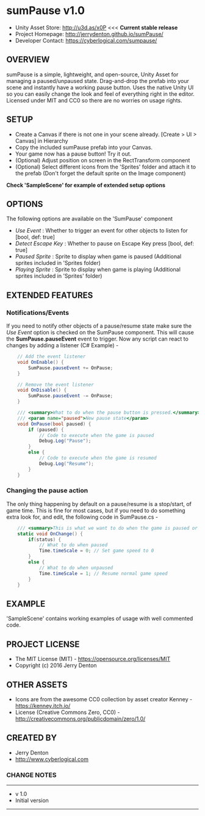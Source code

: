 # sumPause v1.0

- Unity Asset Store: http://u3d.as/x0P <<< **Current stable release**
- Project Homepage: http://jerrydenton.github.io/sumPause/
- Developer Contact: https://cyberlogical.com/sumpause/

## OVERVIEW
sumPause is a simple, lightweight, and open-source, Unity Asset for managing a paused/unpaused state. Drag-and-drop the prefab into your scene and instantly have a working pause button. Uses the native Unity UI so you can easily change the look and feel of everything right in the editor. Licensed under MIT and CC0 so there are no worries on usage rights.

## SETUP
- Create a Canvas if there is not one in your scene already. [Create > UI > Canvas] in Hierarchy
- Copy the included sumPause prefab into your Canvas.
- Your game now has a pause button! Try it out.
- (Optional) Adjust position on screen in the RectTransform component
- (Optional) Select different icons from the 'Sprites' folder and attach it to the prefab (Don't forget the 
    default sprite on the Image component)

**Check 'SampleScene' for example of extended setup options**

## OPTIONS
The following options are available on the 'SumPause' component
- *Use Event* : Whether to trigger an event for other objects to listen for [bool, def: true]
- *Detect Escape Key* : Whether to pause on Escape Key press [bool, def: true]
- *Paused Sprite* : Sprite to display when game is paused (Additional sprites included in 'Sprites folder)
- *Playing Sprite* : Sprite to display when game is playing (Additional sprites included in 'Sprites' folder)

## EXTENDED FEATURES

### Notifications/Events
If you need to notify other objects of a pause/resume state make sure the *Use Event* option is checked on the SumPause component. This will cause the **SumPause.pauseEvent** event to trigger. Now any script can react to changes by adding a listener (C# Example) - 

```csharp
    // Add the event listener
    void OnEnable() {
        SumPause.pauseEvent += OnPause;
    }

    // Remove the event listener
    void OnDisable() {
        SumPause.pauseEvent -= OnPause;
    }

    /// <summary>What to do when the pause button is pressed.</summary>
    /// <param name="paused">New pause state</param>
    void OnPause(bool paused) {
        if (paused) {
            // Code to execute when the game is paused
			Debug.Log("Pause");
        }
        else {
            // Code to execute when the game is resumed
			Debug.Log("Resume");
        }
    }
```

### Changing the pause action
The only thing happening by default on a pause/resume is a stop/start, of game time. This is fine for most cases, but if you need to do something extra look for, and edit, the following code in SumPause.cs -

```csharp
    /// <summary>This is what we want to do when the game is paused or unpaused.</summary>
    static void OnChange() {
        if(status) {
            // What to do when paused
            Time.timeScale = 0; // Set game speed to 0
        }
        else {
            // What to do when unpaused
            Time.timeScale = 1; // Resume normal game speed
        }
    }
```

## EXAMPLE
'SampleScene' contains working examples of usage with well commented code.

## PROJECT LICENSE
- The MIT License (MIT) - https://opensource.org/licenses/MIT
- Copyright (c) 2016 Jerry Denton

## OTHER ASSETS
- Icons are from the awesome CC0 collection by asset creator Kenney - https://kenney.itch.io/
- License (Creative Commons Zero, CC0) - http://creativecommons.org/publicdomain/zero/1.0/

## CREATED BY
- Jerry Denton
- http://www.cyberlogical.com

### CHANGE NOTES
----------------------------------------------------------

- v 1.0
- Initial version

----------------------------------------------------------

